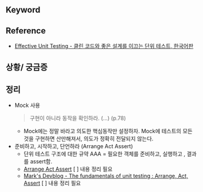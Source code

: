 ## Keyword

## Reference
- [Effective Unit Testing - 클린 코드와 좋은 설계를 이끄는 단위 테스트, 한국어판](http://www.aladin.co.kr/shop/wproduct.aspx?ItemId=32953284) 

## 상황/ 궁금증

## 정리
- Mock 사용 
  > 구현이 아니라 동작을 확인하라. (...) (p.78)
  - Mock에는 정말 바라고 의도한 핵심동작만 설정하자. Mock에 테스트의 모든 것을 구현하면 산만해져서, 의도가 정확히 전달되지 않는다. 
- 준비하고, 시작하고, 단언하라 (Arrange Act Assert)
  - 단위 테스트 구조에 대한 규약 AAA = 필요한 객체를 준비하고, 실행하고 , 결과를 assert함.
  - [Arrange Act Assert](http://wiki.c2.com/?ArrangeActAssert) [ ] 내용 정리 필요
  - [Mark's Devblog - The fundamentals of unit testing : Arrange, Act, Assert](http://defragdev.com/blog/?p=783) [ ] 내용 정리 필요